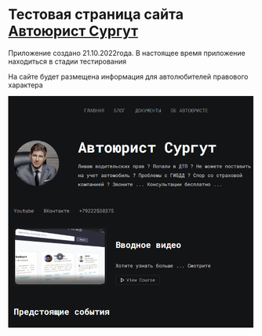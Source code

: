 # Тестовая страница сайта [Автоюрист Сургут](https://avtourist-surgut.ru)

Приложение создано 21.10.2022года. В настоящее время приложение находиться в стадии тестирования

На сайте будет размещена информация для автолюбителей правового характера 

<img style="max-width:500px" src="public/images/preview.PNG">

